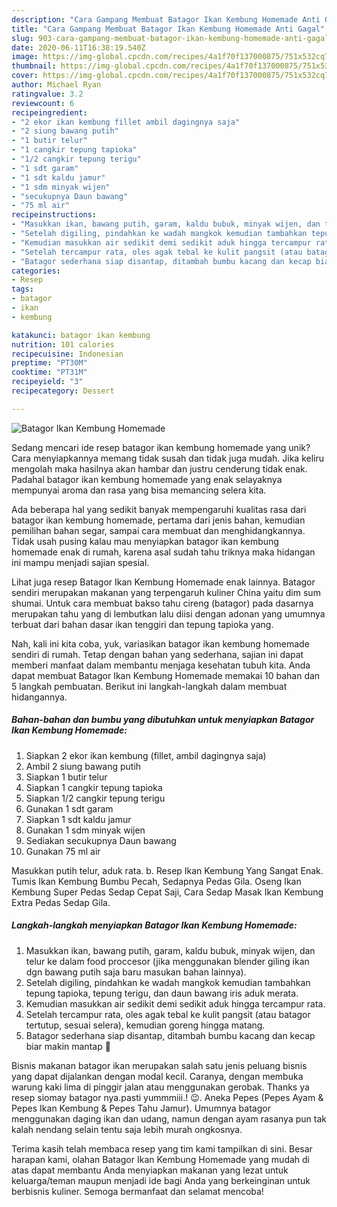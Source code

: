 ```yaml
---
description: "Cara Gampang Membuat Batagor Ikan Kembung Homemade Anti Gagal"
title: "Cara Gampang Membuat Batagor Ikan Kembung Homemade Anti Gagal"
slug: 903-cara-gampang-membuat-batagor-ikan-kembung-homemade-anti-gagal
date: 2020-06-11T16:38:19.540Z
image: https://img-global.cpcdn.com/recipes/4a1f70f137000875/751x532cq70/batagor-ikan-kembung-homemade-foto-resep-utama.jpg
thumbnail: https://img-global.cpcdn.com/recipes/4a1f70f137000875/751x532cq70/batagor-ikan-kembung-homemade-foto-resep-utama.jpg
cover: https://img-global.cpcdn.com/recipes/4a1f70f137000875/751x532cq70/batagor-ikan-kembung-homemade-foto-resep-utama.jpg
author: Michael Ryan
ratingvalue: 3.2
reviewcount: 6
recipeingredient:
- "2 ekor ikan kembung fillet ambil dagingnya saja"
- "2 siung bawang putih"
- "1 butir telur"
- "1 cangkir tepung tapioka"
- "1/2 cangkir tepung terigu"
- "1 sdt garam"
- "1 sdt kaldu jamur"
- "1 sdm minyak wijen"
- "secukupnya Daun bawang"
- "75 ml air"
recipeinstructions:
- "Masukkan ikan, bawang putih, garam, kaldu bubuk, minyak wijen, dan telur ke dalam food proccesor (jika menggunakan blender giling ikan dgn bawang putih saja baru masukan bahan lainnya)."
- "Setelah digiling, pindahkan ke wadah mangkok kemudian tambahkan tepung tapioka, tepung terigu, dan daun bawang iris aduk merata."
- "Kemudian masukkan air sedikit demi sedikit aduk hingga tercampur rata."
- "Setelah tercampur rata, oles agak tebal ke kulit pangsit (atau batagor tertutup, sesuai selera), kemudian goreng hingga matang."
- "Batagor sederhana siap disantap, ditambah bumbu kacang dan kecap biar makin mantap 🤗"
categories:
- Resep
tags:
- batagor
- ikan
- kembung

katakunci: batagor ikan kembung 
nutrition: 101 calories
recipecuisine: Indonesian
preptime: "PT30M"
cooktime: "PT31M"
recipeyield: "3"
recipecategory: Dessert

---
```



![Batagor Ikan Kembung Homemade](https://img-global.cpcdn.com/recipes/4a1f70f137000875/751x532cq70/batagor-ikan-kembung-homemade-foto-resep-utama.jpg)

Sedang mencari ide resep batagor ikan kembung homemade yang unik? Cara menyiapkannya memang tidak susah dan tidak juga mudah. Jika keliru mengolah maka hasilnya akan hambar dan justru cenderung tidak enak. Padahal batagor ikan kembung homemade yang enak selayaknya mempunyai aroma dan rasa yang bisa memancing selera kita.

Ada beberapa hal yang sedikit banyak mempengaruhi kualitas rasa dari batagor ikan kembung homemade, pertama dari jenis bahan, kemudian pemilihan bahan segar, sampai cara membuat dan menghidangkannya. Tidak usah pusing kalau mau menyiapkan batagor ikan kembung homemade enak di rumah, karena asal sudah tahu triknya maka hidangan ini mampu menjadi sajian spesial.

Lihat juga resep Batagor Ikan Kembung Homemade enak lainnya. Batagor sendiri merupakan makanan yang terpengaruh kuliner China yaitu dim sum shumai. Untuk cara membuat bakso tahu cireng (batagor) pada dasarnya merupakan tahu yang di lembutkan lalu diisi dengan adonan yang umumnya terbuat dari bahan dasar ikan tenggiri dan tepung tapioka yang.


Nah, kali ini kita coba, yuk, variasikan batagor ikan kembung homemade sendiri di rumah. Tetap dengan bahan yang sederhana, sajian ini dapat memberi manfaat dalam membantu menjaga kesehatan tubuh kita. Anda dapat membuat Batagor Ikan Kembung Homemade memakai 10 bahan dan 5 langkah pembuatan. Berikut ini langkah-langkah dalam membuat hidangannya.

<!--inarticleads1-->

##### Bahan-bahan dan bumbu yang dibutuhkan untuk menyiapkan Batagor Ikan Kembung Homemade:

1. Siapkan 2 ekor ikan kembung (fillet, ambil dagingnya saja)
1. Ambil 2 siung bawang putih
1. Siapkan 1 butir telur
1. Siapkan 1 cangkir tepung tapioka
1. Siapkan 1/2 cangkir tepung terigu
1. Gunakan 1 sdt garam
1. Siapkan 1 sdt kaldu jamur
1. Gunakan 1 sdm minyak wijen
1. Sediakan secukupnya Daun bawang
1. Gunakan 75 ml air


Masukkan putih telur, aduk rata. b. Resep Ikan Kembung Yang Sangat Enak. Tumis Ikan Kembung Bumbu Pecah, Sedapnya Pedas Gila. Oseng Ikan Kembung Super Pedas Sedap Cepat Saji, Cara Sedap Masak Ikan Kembung Extra Pedas Sedap Gila. 

<!--inarticleads2-->

##### Langkah-langkah menyiapkan Batagor Ikan Kembung Homemade:

1. Masukkan ikan, bawang putih, garam, kaldu bubuk, minyak wijen, dan telur ke dalam food proccesor (jika menggunakan blender giling ikan dgn bawang putih saja baru masukan bahan lainnya).
1. Setelah digiling, pindahkan ke wadah mangkok kemudian tambahkan tepung tapioka, tepung terigu, dan daun bawang iris aduk merata.
1. Kemudian masukkan air sedikit demi sedikit aduk hingga tercampur rata.
1. Setelah tercampur rata, oles agak tebal ke kulit pangsit (atau batagor tertutup, sesuai selera), kemudian goreng hingga matang.
1. Batagor sederhana siap disantap, ditambah bumbu kacang dan kecap biar makin mantap 🤗


Bisnis makanan batagor ikan merupakan salah satu jenis peluang bisnis yang dapat dijalankan dengan modal kecil. Caranya, dengan membuka warung kaki lima di pinggir jalan atau menggunakan gerobak. Thanks ya resep siomay batagor nya.pasti yummmiii.! 😉. Aneka Pepes (Pepes Ayam &amp; Pepes Ikan Kembung &amp; Pepes Tahu Jamur). Umumnya batagor menggunakan daging ikan dan udang, namun dengan ayam rasanya pun tak kalah nendang selain tentu saja lebih murah ongkosnya. 

Terima kasih telah membaca resep yang tim kami tampilkan di sini. Besar harapan kami, olahan Batagor Ikan Kembung Homemade yang mudah di atas dapat membantu Anda menyiapkan makanan yang lezat untuk keluarga/teman maupun menjadi ide bagi Anda yang berkeinginan untuk berbisnis kuliner. Semoga bermanfaat dan selamat mencoba!
